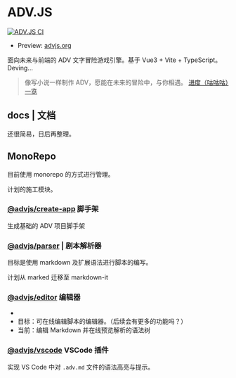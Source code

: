 # ADV.JS

[![ADV.JS CI](https://github.com/YunYouJun/advjs/workflows/ADV.JS%20CI/badge.svg)](https://github.com/YunYouJun/advjs/actions)

- Preview: [advjs.org](https://advjs.org)

面向未来与前端的 ADV 文字冒险游戏引擎。基于 Vue3 + Vite + TypeScript。Deving...

> 像写小说一样制作 ADV，愿能在未来的冒险中，与你相遇。
> [进度（咕咕咕）一览](https://www.yunyoujun.cn/posts/make-an-avg-engine/)

## docs | 文档

还很简易，日后再整理。

## MonoRepo

目前使用 monorepo 的方式进行管理。

计划的施工模块。

### [@advjs/create-app](./packages/create-app) 脚手架

生成基础的 ADV 项目脚手架

### [@advjs/parser](./packages/parser) | 剧本解析器

目标是使用 markdown 及扩展语法进行脚本的编写。

计划从 marked 迁移至 markdown-it

### [@advjs/editor](./packages/editor) 编辑器

- [Demo]: <https://editor.advjs.org>
- 目标：可在线编辑脚本的编辑器。（后续会有更多的功能吗？）
- 当前：编辑 Markdown 并在线预览解析的语法树

### [@advjs/vscode](./packages/vscode) VSCode 插件

实现 VS Code 中对 `.adv.md` 文件的语法高亮与提示。
